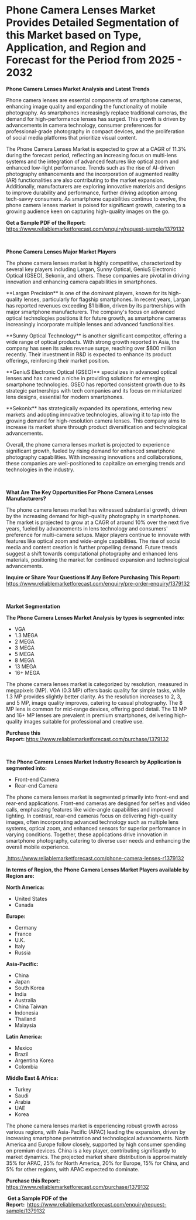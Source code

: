 <p><h1>Phone Camera Lenses Market Provides Detailed Segmentation of this Market based on Type, Application, and Region and Forecast for the Period from 2025 - 2032</h1></p><p><strong>Phone Camera Lenses Market Analysis and Latest Trends</strong></p>
<p><p>Phone camera lenses are essential components of smartphone cameras, enhancing image quality and expanding the functionality of mobile photography. As smartphones increasingly replace traditional cameras, the demand for high-performance lenses has surged. This growth is driven by advancements in camera technology, consumer preferences for professional-grade photography in compact devices, and the proliferation of social media platforms that prioritize visual content.</p><p>The Phone Camera Lenses Market is expected to grow at a CAGR of 11.3% during the forecast period, reflecting an increasing focus on multi-lens systems and the integration of advanced features like optical zoom and enhanced low-light performance. Trends such as the rise of AI-driven photography enhancements and the incorporation of augmented reality (AR) functionalities are also contributing to the market expansion. Additionally, manufacturers are exploring innovative materials and designs to improve durability and performance, further driving adoption among tech-savvy consumers. As smartphone capabilities continue to evolve, the phone camera lenses market is poised for significant growth, catering to a growing audience keen on capturing high-quality images on the go.</p></p>
<p><strong>Get a Sample PDF of the Report:&nbsp;</strong> <a href="https://www.reliablemarketforecast.com/enquiry/request-sample/1379132?utm_campaign=2779&utm_medium=2&utm_source=Github&utm_content=ia&utm_term=15042025&utm_id=phone-camera-lenses">https://www.reliablemarketforecast.com/enquiry/request-sample/1379132</a></p>
<p>&nbsp;</p>
<p><strong>Phone Camera Lenses Major Market Players</strong></p>
<p><p>The phone camera lenses market is highly competitive, characterized by several key players including Largan, Sunny Optical, GeniuS Electronic Optical (GSEO), Sekonix, and others. These companies are pivotal in driving innovation and enhancing camera capabilities in smartphones.</p><p>**Largan Precision** is one of the dominant players, known for its high-quality lenses, particularly for flagship smartphones. In recent years, Largan has reported revenues exceeding $1 billion, driven by its partnerships with major smartphone manufacturers. The company's focus on advanced optical technologies positions it for future growth, as smartphone cameras increasingly incorporate multiple lenses and advanced functionalities.</p><p>**Sunny Optical Technology** is another significant competitor, offering a wide range of optical products. With strong growth reported in Asia, the company has seen its sales revenue surge, reaching over $800 million recently. Their investment in R&D is expected to enhance its product offerings, reinforcing their market position.</p><p>**GeniuS Electronic Optical (GSEO)** specializes in advanced optical lenses and has carved a niche in providing solutions for emerging smartphone technologies. GSEO has reported consistent growth due to its strategic partnerships with tech companies and its focus on miniaturized lens designs, essential for modern smartphones.</p><p>**Sekonix** has strategically expanded its operations, entering new markets and adopting innovative technologies, allowing it to tap into the growing demand for high-resolution camera lenses. This company aims to increase its market share through product diversification and technological advancements.</p><p>Overall, the phone camera lenses market is projected to experience significant growth, fueled by rising demand for enhanced smartphone photography capabilities. With increasing innovations and collaborations, these companies are well-positioned to capitalize on emerging trends and technologies in the industry.</p></p>
<p>&nbsp;</p>
<p><strong>What Are The Key Opportunities For Phone Camera Lenses Manufacturers?</strong></p>
<p><p>The phone camera lenses market has witnessed substantial growth, driven by the increasing demand for high-quality photography in smartphones. The market is projected to grow at a CAGR of around 10% over the next five years, fueled by advancements in lens technology and consumers' preference for multi-camera setups. Major players continue to innovate with features like optical zoom and wide-angle capabilities. The rise of social media and content creation is further propelling demand. Future trends suggest a shift towards computational photography and enhanced lens materials, positioning the market for continued expansion and technological advancements.</p></p>
<p><strong>Inquire or Share Your Questions If Any Before Purchasing This Report:</strong> <a href="https://www.reliablemarketforecast.com/enquiry/pre-order-enquiry/1379132?utm_campaign=2779&utm_medium=2&utm_source=Github&utm_content=ia&utm_term=15042025&utm_id=phone-camera-lenses">https://www.reliablemarketforecast.com/enquiry/pre-order-enquiry/1379132</a></p>
<p>&nbsp;</p>
<p><strong>Market Segmentation</strong></p>
<p><strong>The Phone Camera Lenses Market Analysis by types is segmented into:</strong></p>
<p><ul><li>VGA</li><li>1.3 MEGA</li><li>2 MEGA</li><li>3 MEGA</li><li>5 MEGA</li><li>8 MEGA</li><li>13 MEGA</li><li>16+ MEGA</li></ul></p>
<p><p>The phone camera lenses market is categorized by resolution, measured in megapixels (MP). VGA (0.3 MP) offers basic quality for simple tasks, while 1.3 MP provides slightly better clarity. As the resolution increases to 2, 3, and 5 MP, image quality improves, catering to casual photography. The 8 MP lens is common for mid-range devices, offering good detail. The 13 MP and 16+ MP lenses are prevalent in premium smartphones, delivering high-quality images suitable for professional and creative use.</p></p>
<p><strong>Purchase this Report:&nbsp;</strong><a href="https://www.reliablemarketforecast.com/purchase/1379132?utm_campaign=2779&utm_medium=2&utm_source=Github&utm_content=ia&utm_term=15042025&utm_id=phone-camera-lenses">https://www.reliablemarketforecast.com/purchase/1379132</a></p>
<p>&nbsp;</p>
<p><strong>The Phone Camera Lenses Market Industry Research by Application is segmented into:</strong></p>
<p><ul><li>Front-end Camera</li><li>Rear-end Camera</li></ul></p>
<p><p>The phone camera lenses market is segmented primarily into front-end and rear-end applications. Front-end cameras are designed for selfies and video calls, emphasizing features like wide-angle capabilities and improved lighting. In contrast, rear-end cameras focus on delivering high-quality images, often incorporating advanced technology such as multiple lens systems, optical zoom, and enhanced sensors for superior performance in varying conditions. Together, these applications drive innovation in smartphone photography, catering to diverse user needs and enhancing the overall mobile experience.</p></p>
<p><a href="https://www.reliablemarketforecast.com/phone-camera-lenses-r1379132?utm_campaign=2779&utm_medium=2&utm_source=Github&utm_content=ia&utm_term=15042025&utm_id=phone-camera-lenses">&nbsp;https://www.reliablemarketforecast.com/phone-camera-lenses-r1379132</a></p>
<p><strong>In terms of Region, the Phone Camera Lenses Market Players available by Region are:</strong></p>
<p>
    <p> <strong> North America: </strong>
        <ul>
            <li>United States</li>
            <li>Canada</li>
        </ul>
        </p> 
    <p> <strong> Europe: </strong>
        <ul>
            <li>Germany</li>
            <li>France</li>
            <li>U.K.</li>
            <li>Italy</li>
            <li>Russia</li>
        </ul>
        </p> 
    <p> <strong> Asia-Pacific: </strong>
        <ul>
            <li>China</li>
            <li>Japan</li>
            <li>South Korea</li>
            <li>India</li>
            <li>Australia</li>
            <li>China Taiwan</li>
            <li>Indonesia</li>
            <li>Thailand</li>
            <li>Malaysia</li>
        </ul>
        </p> 
    <p> <strong> Latin America: </strong>
        <ul>
            <li>Mexico</li>
            <li>Brazil</li>
            <li>Argentina Korea</li>
            <li>Colombia</li>
        </ul>
        </p> 
    <p> <strong> Middle East & Africa: </strong>
        <ul>
            <li>Turkey</li>
            <li>Saudi</li>
            <li>Arabia</li>
            <li>UAE</li>
            <li>Korea</li>
        </ul>
    </p>
    </p>
<p><p>The phone camera lenses market is experiencing robust growth across various regions, with Asia-Pacific (APAC) leading the expansion, driven by increasing smartphone penetration and technological advancements. North America and Europe follow closely, supported by high consumer spending on premium devices. China is a key player, contributing significantly to market dynamics. The projected market share distribution is approximately 35% for APAC, 25% for North America, 20% for Europe, 15% for China, and 5% for other regions, with APAC expected to dominate.</p></p>
<p><strong>Purchase this Report: </strong><a href="https://www.reliablemarketforecast.com/purchase/1379132?utm_campaign=2779&utm_medium=2&utm_source=Github&utm_content=ia&utm_term=15042025&utm_id=phone-camera-lenses">https://www.reliablemarketforecast.com/purchase/1379132</a></p>
<p>&nbsp;<strong>Get a Sample PDF of the Report:&nbsp;&nbsp;</strong><a href="https://www.reliablemarketforecast.com/enquiry/request-sample/1379132?utm_campaign=2779&utm_medium=2&utm_source=Github&utm_content=ia&utm_term=15042025&utm_id=phone-camera-lenses">https://www.reliablemarketforecast.com/enquiry/request-sample/1379132</a></p>
<p><strong></strong></p>
<p><p></p><p></p><p></p></p>